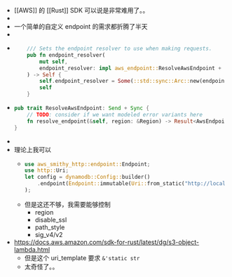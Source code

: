 - [[AWS]] 的 [[Rust]] SDK 可以说是非常难用了。。
-
- 一个简单的自定义 endpoint 的需求都折腾了半天
-
- ```rust
      /// Sets the endpoint resolver to use when making requests.
      pub fn endpoint_resolver(
          mut self,
          endpoint_resolver: impl aws_endpoint::ResolveAwsEndpoint + 'static,
      ) -> Self {
          self.endpoint_resolver = Some(::std::sync::Arc::new(endpoint_resolver));
          self
      }
  ```
- ```rust
  pub trait ResolveAwsEndpoint: Send + Sync {
      // TODO: consider if we want modeled error variants here
      fn resolve_endpoint(&self, region: &Region) -> Result<AwsEndpoint, BoxError>;
  }
  ```
-
- 理论上我可以
	- ```rust
	  use aws_smithy_http::endpoint::Endpoint;
	  use http::Uri;
	  let config = dynamodb::Config::builder()
	      .endpoint(Endpoint::immutable(Uri::from_static("http://localhost:8080"))
	  );
	  ```
	- 但是这还不够，我需要能够控制
		- region
		- disable_ssl
		- path_style
		- sig_v4/v2
- https://docs.aws.amazon.com/sdk-for-rust/latest/dg/s3-object-lambda.html
	- 但是这个 uri_template 要求 `&'static str`
	- 太奇怪了。。